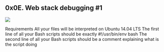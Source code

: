 ## 0x0E. Web stack debugging #1

![](https://s3.amazonaws.com/intranet-projects-files/holbertonschool-sysadmin_devops/271/B4eeypV.jpg)

Requirements
All your files will be interpreted on Ubuntu 14.04 LTS
The first line of all your Bash scripts should be exactly #!/usr/bin/env bash
The second line of all your Bash scripts should be a comment explaining what is the script doing